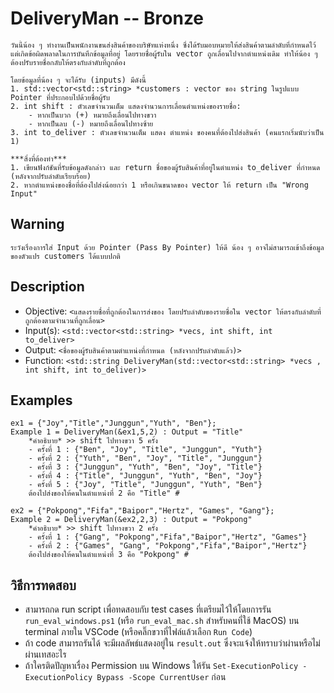 # DeliveryMan -- Bronze

```
วันนี้น้อง ๆ ทำงานเป็นพนักงานขนส่งสินค้าของบริษัทแห่งหนึ่ง ซึ่งได้รับมอบหมายให้ส่งสินค้าตามลำดับที่กำหนดไว้ แต่เกิดข้อผิดพลาดในการบันทึกข้อมูลที่อยู่ โดยรายชื่อผู้รับใน vector ถูกเลื่อนไปจากตำแหน่งเดิม ทำให้น้อง ๆ ต้องปรับรายชื่อกลับให้ตรงกับลำดับที่ถูกต้อง

โดยข้อมูลที่น้อง ๆ จะได้รับ (inputs) มีดังนี้
1. std::vector<std::string> *customers : vector ของ string ในรูปแบบ Pointer ที่ประกอบไปด้วยชื่อผู้รับ 
2. int shift : ตัวเลขจำนวนเต็ม แสดงจำนวนการเลื่อนตำแหน่งของรายชื่อ:
    - หากเป็นบวก (+) หมายถึงเลื่อนไปทางขวา
    - หากเป็นลบ (-) หมายถึงเลื่อนไปทางซ้าย
3. int to_deliver : ตัวเลขจำนวนเต็ม แสดง ตำแหน่ง ของคนที่ต้องไปส่งสินค้า (คนแรกเริ่มนับว่าเป็น 1)

***สิ่งที่ต้องทำ***
1. เขียนฟังก์ชันที่รับข้อมูลดังกล่าว และ return ชื่อของผู้รับสินค้าที่อยู่ในตำแหน่ง to_deliver ที่กำหนด (หลังจากปรับลำดับเรียบร้อย)
2. หากตำแหน่งของชื่อที่ต้องไปส่งน้อยกว่า 1 หรือเกินขนาดของ vector ให้ return เป็น "Wrong Input"
```

## Warning
```
ระวังเรื่องการใส่ Input ด้วย Pointer (Pass By Pointer) ให้ดี น้อง ๆ อาจไม่สามารถเข้าถึงข้อมูลของตัวแปร customers ได้แบบปกติ
```

## Description
- Objective: `<แสดงรายชื่อที่ถูกต้องในการส่งของ โดยปรับลำดับของรายชื่อใน vector ให้ตรงกับลำดับที่ถูกต้องตามจำนวนที่ถูกเลื่อน>`
- Input(s): `<std::vector<std::string> *vecs, int shift, int to_deliver>`
- Output: `<ชื่อของผู้รับสินค้าตามตำแหน่งที่กำหนด (หลังจากปรับลำดับแล้ว)>`
- Function: `<std::string DeliveryMan(std::vector<std::string> *vecs , int shift, int to_deliver)>`


## Examples
```
ex1 = {"Joy","Title","Junggun","Yuth", "Ben"};
Example 1 = DeliveryMan(&ex1,5,2) : Output = "Title"
    *คำอธิบาย* >> shift ไปทางขวา 5 ครั้ง
    - ครั้งที่ 1 : {"Ben", "Joy", "Title", "Junggun", "Yuth"}
    - ครั้งที่ 2 : {"Yuth", "Ben", "Joy", "Title", "Junggun"}
    - ครั้งที่ 3 : {"Junggun", "Yuth", "Ben", "Joy", "Title"}
    - ครั้งที่ 4 : {"Title", "Junggun", "Yuth", "Ben", "Joy"}
    - ครั้งที่ 5 : {"Joy", "Title", "Junggun", "Yuth", "Ben"}
    ต้องไปส่งของให้คนในตำแหน่งที่ 2 คือ "Title" #
    
ex2 = {"Pokpong","Fifa","Baipor","Hertz", "Games", "Gang"};
Example 2 = DeliveryMan(&ex2,2,3) : Output = "Pokpong"
    *คำอธิบาย* >> shift ไปทางขวา 2 ครั้ง
    - ครั้งที่ 1 : {"Gang", "Pokpong","Fifa","Baipor","Hertz", "Games"}
    - ครั้งที่ 2 : {"Games", "Gang", "Pokpong","Fifa","Baipor","Hertz"}
    ต้องไปส่งของให้คนในตำแหน่งที่ 3 คือ "Pokpong" #
```


## วิธีการทดสอบ
- สามารถกด run script เพื่อทดสอบกับ test cases ที่เตรียมไว้ให้โดยการรัน `run_eval_windows.ps1` (หรือ `run_eval_mac.sh` สำหรับคนที่ใช้ MacOS) บน terminal ภายใน VSCode (หรือคลิ๊กขวาที่ไฟล์แล้วเลือก `Run Code`)
- ถ้า code สามารถรันได้ จะมีผลลัพธ์แสดงอยู่ใน `result.out` ซึ่งจะแจ้งให้ทราบว่าผ่านหรือไม่ผ่านเทสอะไร
- ถ้าใครติดปัญหาเรื่อง Permission บน Windows ให้รัน `Set-ExecutionPolicy -ExecutionPolicy Bypass -Scope CurrentUser` ก่อน
```cpp

```